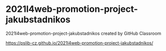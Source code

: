 # 2021l4web-promotion-project-jakubstadnikos
2021l4web-promotion-project-jakubstadnikos created by GitHub Classroom


https://pslib-cz.github.io/2021l4web-promotion-project-jakubstadnikos/

